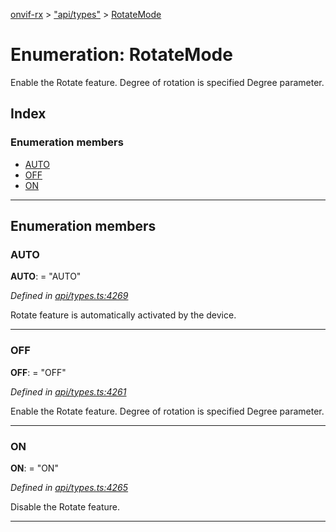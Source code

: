 [onvif-rx](../README.md) > ["api/types"](../modules/_api_types_.md) > [RotateMode](../enums/_api_types_.rotatemode.md)

# Enumeration: RotateMode

Enable the Rotate feature. Degree of rotation is specified Degree parameter.

## Index

### Enumeration members

* [AUTO](_api_types_.rotatemode.md#auto)
* [OFF](_api_types_.rotatemode.md#off)
* [ON](_api_types_.rotatemode.md#on)

---

## Enumeration members

<a id="auto"></a>

###  AUTO

**AUTO**:  = "AUTO"

*Defined in [api/types.ts:4269](https://github.com/patrickmichalina/onvif-rx/blob/1596479/src/api/types.ts#L4269)*

Rotate feature is automatically activated by the device.

___
<a id="off"></a>

###  OFF

**OFF**:  = "OFF"

*Defined in [api/types.ts:4261](https://github.com/patrickmichalina/onvif-rx/blob/1596479/src/api/types.ts#L4261)*

Enable the Rotate feature. Degree of rotation is specified Degree parameter.

___
<a id="on"></a>

###  ON

**ON**:  = "ON"

*Defined in [api/types.ts:4265](https://github.com/patrickmichalina/onvif-rx/blob/1596479/src/api/types.ts#L4265)*

Disable the Rotate feature.

___

